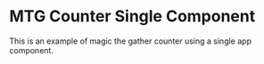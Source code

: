 # MTG Counter Single Component

This is an example of magic the gather counter using a single app component.

